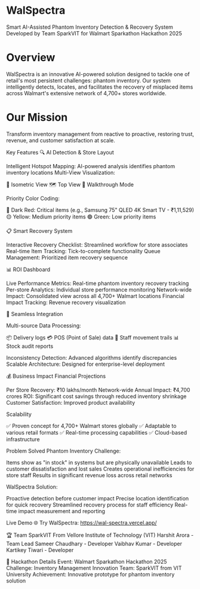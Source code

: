# WalSpectra
Smart AI-Assisted Phantom Inventory Detection & Recovery System
Developed by Team SparkVIT for Walmart Sparkathon Hackathon 2025

# Overview
WalSpectra is an innovative AI-powered solution designed to tackle one of retail's most persistent challenges: phantom inventory. Our system intelligently detects, locates, and facilitates the recovery of misplaced items across Walmart's extensive network of 4,700+ stores worldwide.

# Our Mission
Transform inventory management from reactive to proactive, restoring trust, revenue, and customer satisfaction at scale.

Key Features
🔍 AI Detection & Store Layout

Intelligent Hotspot Mapping: AI-powered analysis identifies phantom inventory locations
Multi-View Visualization:

🎲 Isometric View
🗺️ Top View
🚶 Walkthrough Mode


Priority Color Coding:

🔴 Dark Red: Critical items (e.g., Samsung 75" QLED 4K Smart TV - ₹1,11,529)
🟡 Yellow: Medium priority items
🟢 Green: Low priority items



📋 Smart Recovery System

Interactive Recovery Checklist: Streamlined workflow for store associates
Real-time Item Tracking: Tick-to-complete functionality
Queue Management: Prioritized item recovery sequence

📊 ROI Dashboard

Live Performance Metrics: Real-time phantom inventory recovery tracking
Per-store Analytics: Individual store performance monitoring
Network-wide Impact: Consolidated view across all 4,700+ Walmart locations
Financial Impact Tracking: Revenue recovery visualization

🔗 Seamless Integration

Multi-source Data Processing:

📦 Delivery logs
💳 POS (Point of Sale) data
👥 Staff movement trails
📊 Stock audit reports


Inconsistency Detection: Advanced algorithms identify discrepancies
Scalable Architecture: Designed for enterprise-level deployment

💰 Business Impact
Financial Projections

Per Store Recovery: ₹10 lakhs/month
Network-wide Annual Impact: ₹4,700 crores
ROI: Significant cost savings through reduced inventory shrinkage
Customer Satisfaction: Improved product availability

Scalability

✅ Proven concept for 4,700+ Walmart stores globally
✅ Adaptable to various retail formats
✅ Real-time processing capabilities
✅ Cloud-based infrastructure

Problem Solved
Phantom Inventory Challenge:

Items show as "in stock" in systems but are physically unavailable
Leads to customer dissatisfaction and lost sales
Creates operational inefficiencies for store staff
Results in significant revenue loss across retail networks

WalSpectra Solution:

Proactive detection before customer impact
Precise location identification for quick recovery
Streamlined recovery process for staff efficiency
Real-time impact measurement and reporting

Live Demo
🌐 Try WalSpectra: https://wal-spectra.vercel.app/

🏆 Team SparkVIT
From Vellore Institute of Technology (VIT)
Harshit Arora - Team Lead
Sameer Chaudhary - Developer
Vaibhav Kumar - Developer
Kartikey Tiwari - Developer

🏅 Hackathon Details
Event: Walmart Sparkathon Hackathon 2025
Challenge: Inventory Management Innovation
Team: SparkVIT from VIT University
Achievement: Innovative prototype for phantom inventory solution
